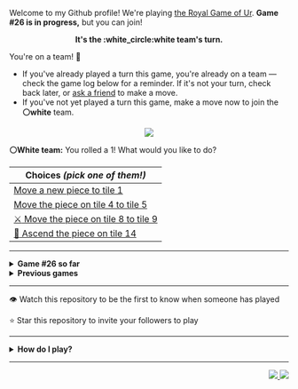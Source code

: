 Welcome to my Github profile!
We're playing
[the Royal Game of Ur](https://en.wikipedia.org/wiki/Royal_Game_of_Ur).
**Game #26 is in progress,** but you can join!

<p align="center">
  <b>It's the
  :white_circle:white
  team's turn.</b>
</p>

You're on a team! :wave:

* If you've already played a turn this game, you're already on a team
  &mdash; check the game log below for a reminder. If it's not your turn,
  check back later, or [ask a
  friend](https://twitter.com/share?text=I'm+playing+The+Royal+Game+of+Ur+on+a+GitHub+profile.+Take+your+turn+at+https://github.com/rossjrw/rossjrw+%23RoyalGameOfUr+%23github) to make a move.
* If you've not yet played a turn this game, make a move now to join the
  **:white_circle:white** team.

<p align="center"><img src="https://raw.githubusercontent.com/rossjrw/rossjrw/play/games/current/board.3962.svg"></p>

  **:white_circle:White team:**
  You rolled a 1!
What would you like to do?

| Choices *(pick one of them!)* |
| --- |
  | [    Move a new piece to tile 1](https://github.com/rossjrw/rossjrw/issues/new?title=ur-move-1%400-0&amp;body=Press+Submit%21+You+don%27t+need+to+edit+this+text+or+do+anything+else.%0D%0A%0D%0ABe+aware+that+your+move+can+take+a+minute+or+two+to+process.) |
  | [    Move the piece on tile 4 to tile 5](https://github.com/rossjrw/rossjrw/issues/new?title=ur-move-1%404-0&amp;body=Press+Submit%21+You+don%27t+need+to+edit+this+text+or+do+anything+else.%0D%0A%0D%0ABe+aware+that+your+move+can+take+a+minute+or+two+to+process.) |
  | [ :crossed_swords:   Move the piece on tile 8 to tile 9](https://github.com/rossjrw/rossjrw/issues/new?title=ur-move-1%408-0&amp;body=Press+Submit%21+You+don%27t+need+to+edit+this+text+or+do+anything+else.%0D%0A%0D%0ABe+aware+that+your+move+can+take+a+minute+or+two+to+process.) |
  | [  :rocket:  Ascend the piece on tile 14 ](https://github.com/rossjrw/rossjrw/issues/new?title=ur-move-1%4014-0&amp;body=Press+Submit%21+You+don%27t+need+to+edit+this+text+or+do+anything+else.%0D%0A%0D%0ABe+aware+that+your+move+can+take+a+minute+or+two+to+process.) |

-----

<details>
<summary><b>Game #26 so far</b></summary>

## Who's on each team?

<table>
    <thead>
      <tr><th colspan=2>Players in this game</th></tr>
    </thead>
    <tbody>
      <tr>
        <td align="right"><b>Black team</b> :black_circle:</td>
        <td>:white_circle: <b> White team</b></td>
      </tr>
      <tr align="center">
        <td><b><a href="https://github.com/LucasFASouza">@LucasFASouza</a></b> (10)<br><b><a href="https://github.com/AdityaSreevatsaK">@AdityaSreevatsaK</a></b> (6)<br><b><a href="https://github.com/hoprik">@hoprik</a></b> (1)<br><b><a href="https://github.com/exeNyx7">@exeNyx7</a></b> (1)<br><b><a href="https://github.com/Jaliz9087">@Jaliz9087</a></b> (1)<br><b><a href="https://github.com/tolstenko">@tolstenko</a></b> (1)<br><b><a href="https://github.com/munneth">@munneth</a></b> (1)<br><b><a href="https://github.com/uknes">@uknes</a></b> (1)<br><b><a href="https://github.com/JadeFluteSwordsmanship">@JadeFluteSwordsmanship</a></b> (1)<br><b><a href="https://github.com/Retak18">@Retak18</a></b> (1)<br><b><a href="https://github.com/AnibalSV">@AnibalSV</a></b> (1)<br><b><a href="https://github.com/Gor0d">@Gor0d</a></b> (1)</td>
        <td><b><a href="https://github.com/Casper-Guo">@Casper-Guo</a></b> (21)<br><b><a href="https://github.com/MatissesProjects">@MatissesProjects</a></b> (7)<br><b><a href="https://github.com/DeeLaw-01">@DeeLaw-01</a></b> (1)</td>
      </tr>
    </tbody>
  </table>

## What's happened so far?

| Time | Turn | Event | Issue | Board |
| :---: | :---: | :--- | :---: | :---: |
  | 14th Jan 2025 16:12 | **0** | :black_circle: **[@LucasFASouza](https://github.com/LucasFASouza)** started a new game | [#3907](https://github.com/rossjrw/rossjrw/issues/3907) | [link](https://raw.githubusercontent.com/rossjrw/rossjrw/ba9bdd49c409152e905083ab067eca674fa1d84b/games/current/board.3907.svg) |
  | 14th Jan 2025 16:13 | **1** | :black_circle: **[@LucasFASouza](https://github.com/LucasFASouza)** moved a black piece onto the board to position 3    | [#3908](https://github.com/rossjrw/rossjrw/issues/3908) | [link](https://raw.githubusercontent.com/rossjrw/rossjrw/c7a151fb6ca4c0b3e881ff34bbdf81bad0958e43/games/current/board.3908.svg) |
  | 14th Jan 2025 16:14 | **2** | :white_circle: **[@Casper-Guo](https://github.com/Casper-Guo)** moved a white piece onto the board to position 2    | [#3909](https://github.com/rossjrw/rossjrw/issues/3909) | [link](https://raw.githubusercontent.com/rossjrw/rossjrw/30ed035ddb3418dd087c92442140a8c409e96f06/games/current/board.3909.svg) |
  | 15th Jan 2025 16:24 | **3** | :black_circle: **[@LucasFASouza](https://github.com/LucasFASouza)** moved a black piece from position 3 to position 4  — claimed a rosette :rosette:  | [#3910](https://github.com/rossjrw/rossjrw/issues/3910) | [link](https://raw.githubusercontent.com/rossjrw/rossjrw/02a479d28c578f84dd71be6abf2773acd5d351cc/games/current/board.3910.svg) |
  | 15th Jan 2025 16:25 | **4** | :black_circle: **[@LucasFASouza](https://github.com/LucasFASouza)** moved a black piece from position 4 to position 7    | [#3911](https://github.com/rossjrw/rossjrw/issues/3911) | [link](https://raw.githubusercontent.com/rossjrw/rossjrw/b50944a70392481d6354fa063fd4b75d29bf84f4/games/current/board.3911.svg) |
  | 17th Jan 2025 00:06 | **5** | :white_circle: **[@MatissesProjects](https://github.com/MatissesProjects)** moved a white piece onto the board to position 1    | [#3912](https://github.com/rossjrw/rossjrw/issues/3912) | [link](https://raw.githubusercontent.com/rossjrw/rossjrw/240c9aea7325d63d3b10f1aeaf48c8d866a9de1f/games/current/board.3912.svg) |
  | 17th Jan 2025 01:52 | **6** | :black_circle: **[@LucasFASouza](https://github.com/LucasFASouza)** moved a black piece from position 7 to position 9    | [#3913](https://github.com/rossjrw/rossjrw/issues/3913) | [link](https://raw.githubusercontent.com/rossjrw/rossjrw/c52b7e27da299c3363c0cc76d8b3b60cd9ab24bd/games/current/board.3913.svg) |
  | 17th Jan 2025 04:56 | **7** | :white_circle: **[@MatissesProjects](https://github.com/MatissesProjects)** moved a white piece from position 1 to position 4  — claimed a rosette :rosette:  | [#3914](https://github.com/rossjrw/rossjrw/issues/3914) | [link](https://raw.githubusercontent.com/rossjrw/rossjrw/009eafe58e10e684958bf050ea3902f719d74d98/games/current/board.3914.svg) |
  | 17th Jan 2025 04:56 | **8** | :white_circle: **[@MatissesProjects](https://github.com/MatissesProjects)** moved a white piece from position 4 to position 5    | [#3915](https://github.com/rossjrw/rossjrw/issues/3915) | [link](https://raw.githubusercontent.com/rossjrw/rossjrw/6bf869c3ab959bd1a538fdf6a6c1f9e1dd29c2cc/games/current/board.3915.svg) |
  | 17th Jan 2025 13:14 | **9** | :black_circle: **[@LucasFASouza](https://github.com/LucasFASouza)** moved a black piece from position 9 to position 13    | [#3916](https://github.com/rossjrw/rossjrw/issues/3916) | [link](https://raw.githubusercontent.com/rossjrw/rossjrw/27890de28a8e7d307cfa11028f9d7c0eee697ec6/games/current/board.3916.svg) |
  | 17th Jan 2025 16:31 | **10** | :white_circle: **[@MatissesProjects](https://github.com/MatissesProjects)** moved a white piece from position 2 to position 4  — claimed a rosette :rosette:  | [#3917](https://github.com/rossjrw/rossjrw/issues/3917) | [link](https://raw.githubusercontent.com/rossjrw/rossjrw/91e9d899952b5e9398c7eb0b27726873918ae28a/games/current/board.3917.svg) |
  | 17th Jan 2025 16:33 | **11** | :white_circle: **[@MatissesProjects](https://github.com/MatissesProjects)** moved a white piece from position 4 to position 8  — claimed a rosette :rosette:  | [#3918](https://github.com/rossjrw/rossjrw/issues/3918) | [link](https://raw.githubusercontent.com/rossjrw/rossjrw/02bc668bf533019fa6dcca3723d833517f039b39/games/current/board.3918.svg) |
  | 17th Jan 2025 16:33 | **12** | :white_circle: **[@MatissesProjects](https://github.com/MatissesProjects)** moved a white piece onto the board to position 3    | [#3919](https://github.com/rossjrw/rossjrw/issues/3919) | [link](https://raw.githubusercontent.com/rossjrw/rossjrw/23aacfedd3e98db719923b31c05ad186c3226557/games/current/board.3919.svg) |
  | 17th Jan 2025 18:18 | **13** | :black_circle: **[@LucasFASouza](https://github.com/LucasFASouza)** moved a black piece from position 13 to position 14  — claimed a rosette :rosette:  | [#3920](https://github.com/rossjrw/rossjrw/issues/3920) | [link](https://raw.githubusercontent.com/rossjrw/rossjrw/8197a9039c9054e780d6f7eb8453caaf1acfa16e/games/current/board.3920.svg) |
  | 18th Jan 2025 19:58 | **14** | :black_circle: **[@hoprik](https://github.com/hoprik)** moved a black piece onto the board to position 2    | [#3922](https://github.com/rossjrw/rossjrw/issues/3922) | [link](https://raw.githubusercontent.com/rossjrw/rossjrw/5907d743e0e14fc5bad3f597658ebbe922897f15/games/current/board.3922.svg) |
  | 20th Jan 2025 17:45 | **15** | :white_circle: **[@MatissesProjects](https://github.com/MatissesProjects)** moved a white piece from position 8 to position 11    | [#3923](https://github.com/rossjrw/rossjrw/issues/3923) | [link](https://raw.githubusercontent.com/rossjrw/rossjrw/8d31728361e9f0e18bbb20fe78132402a0359a89/games/current/board.3923.svg) |
  | 21st Jan 2025 13:46 | **16** | :black_circle: **[@LucasFASouza](https://github.com/LucasFASouza)** moved a black piece from position 2 to position 5 — captured a white piece :crossed_swords:   | [#3924](https://github.com/rossjrw/rossjrw/issues/3924) | [link](https://raw.githubusercontent.com/rossjrw/rossjrw/61a8725f3219a11e89afa6e87522b9fcdef49e39/games/current/board.3924.svg) |
  | 27th Jan 2025 10:17 | **17** | :white_circle: **[@DeeLaw-01](https://github.com/DeeLaw-01)** ascended a white piece from position 11 :rocket:    | [#3925](https://github.com/rossjrw/rossjrw/issues/3925) | [link](https://raw.githubusercontent.com/rossjrw/rossjrw/323e0e240c7b527c6306eb4e997644fbc60c5476/games/current/board.3925.svg) |
  | 27th Jan 2025 19:51 | **18** | :black_circle: **[@LucasFASouza](https://github.com/LucasFASouza)** moved a black piece from position 5 to position 7    | [#3926](https://github.com/rossjrw/rossjrw/issues/3926) | [link](https://raw.githubusercontent.com/rossjrw/rossjrw/0b9e86da0cfc8e4db95ff8af42d29be9e5c6f7c8/games/current/board.3926.svg) |
  | 27th Jan 2025 21:25 | **19** | :white_circle: **[@Casper-Guo](https://github.com/Casper-Guo)** moved a white piece from position 3 to position 6    | [#3927](https://github.com/rossjrw/rossjrw/issues/3927) | [link](https://raw.githubusercontent.com/rossjrw/rossjrw/4879d9bf518f3f3803065230770578a76b289386/games/current/board.3927.svg) |
  | 29th Jan 2025 17:08 | **20** | :black_circle: **[@LucasFASouza](https://github.com/LucasFASouza)** moved a black piece from position 7 to position 10    | [#3928](https://github.com/rossjrw/rossjrw/issues/3928) | [link](https://raw.githubusercontent.com/rossjrw/rossjrw/cf19e7af65d2745ab1d92f7a6d4bce2d565c6127/games/current/board.3928.svg) |
  | 29th Jan 2025 17:36 | **21** | :white_circle: **[@Casper-Guo](https://github.com/Casper-Guo)** moved a white piece from position 6 to position 8  — claimed a rosette :rosette:  | [#3929](https://github.com/rossjrw/rossjrw/issues/3929) | [link](https://raw.githubusercontent.com/rossjrw/rossjrw/ef27c20dafe0133a763c6e6104dcc55b7542abc5/games/current/board.3929.svg) |
  | 29th Jan 2025 17:39 | **22** | :white_circle: **[@Casper-Guo](https://github.com/Casper-Guo)** moved a white piece from position 8 to position 10 — captured a black piece :crossed_swords:   | [#3930](https://github.com/rossjrw/rossjrw/issues/3930) | [link](https://raw.githubusercontent.com/rossjrw/rossjrw/168b3af19237b509ea4a09bb37116c6bcc2e63b9/games/current/board.3930.svg) |
  | 1st Feb 2025 02:53 | **23** | :black_circle: **[@exeNyx7](https://github.com/exeNyx7)** moved a black piece onto the board to position 3    | [#3931](https://github.com/rossjrw/rossjrw/issues/3931) | [link](https://raw.githubusercontent.com/rossjrw/rossjrw/8af2ac906f21122c905166b2d4f4a6cb50ce5868/games/current/board.3931.svg) |
  | 3rd Feb 2025 15:34 | **24** | :white_circle: **[@Casper-Guo](https://github.com/Casper-Guo)** moved a white piece onto the board to position 1    | [#3932](https://github.com/rossjrw/rossjrw/issues/3932) | [link](https://raw.githubusercontent.com/rossjrw/rossjrw/609a69f303b751d58aaf5dc5d91a40438aa4846b/games/current/board.3932.svg) |
  | 5th Feb 2025 11:46 | **25** | :black_circle: **[@Jaliz9087](https://github.com/Jaliz9087)** moved a black piece onto the board to position 1    | [#3933](https://github.com/rossjrw/rossjrw/issues/3933) | [link](https://raw.githubusercontent.com/rossjrw/rossjrw/c9130e949f76f1bcb03c99088ddcc06c71bd82bc/games/current/board.3933.svg) |
  | 5th Feb 2025 12:56 | **26** | :white_circle: **[@Casper-Guo](https://github.com/Casper-Guo)** moved a white piece onto the board to position 2    | [#3934](https://github.com/rossjrw/rossjrw/issues/3934) | [link](https://raw.githubusercontent.com/rossjrw/rossjrw/b7d6da61179c82d15e0c9c43812b5b2af0da8cf4/games/current/board.3934.svg) |
  | 5th Feb 2025 18:24 | **27** | :black_circle: **[@tolstenko](https://github.com/tolstenko)** moved a black piece from position 1 to position 2    | [#3935](https://github.com/rossjrw/rossjrw/issues/3935) | [link](https://raw.githubusercontent.com/rossjrw/rossjrw/2affe52cf62a021f9920bf09c7d1af5552930455/games/current/board.3935.svg) |
  | 5th Feb 2025 18:26 | **28** | :white_circle: **[@Casper-Guo](https://github.com/Casper-Guo)** moved a white piece from position 2 to position 3    | [#3936](https://github.com/rossjrw/rossjrw/issues/3936) | [link](https://raw.githubusercontent.com/rossjrw/rossjrw/8d26826b24c33dfbf3cc7d9268fadd459cc52d7c/games/current/board.3936.svg) |
  | 16th Feb 2025 18:45 | **29** | :black_circle: **[@AdityaSreevatsaK](https://github.com/AdityaSreevatsaK)** moved a black piece from position 3 to position 4  — claimed a rosette :rosette:  | [#3937](https://github.com/rossjrw/rossjrw/issues/3937) | [link](https://raw.githubusercontent.com/rossjrw/rossjrw/0d830562fc2769f677b3e83c118e052b51d75dd0/games/current/board.3937.svg) |
  | 16th Feb 2025 18:46 | **30** | :black_circle: **[@AdityaSreevatsaK](https://github.com/AdityaSreevatsaK)** ascended a black piece from position 14 :rocket:    | [#3938](https://github.com/rossjrw/rossjrw/issues/3938) | [link](https://raw.githubusercontent.com/rossjrw/rossjrw/7d4db2a0009bedd3644c24333eb52c519bed673b/games/current/board.3938.svg) |
  | 16th Feb 2025 20:22 | **31** | :white_circle: **[@Casper-Guo](https://github.com/Casper-Guo)** moved a white piece from position 3 to position 4  — claimed a rosette :rosette:  | [#3939](https://github.com/rossjrw/rossjrw/issues/3939) | [link](https://raw.githubusercontent.com/rossjrw/rossjrw/a256cd8ae4647a81e7f45e54b716e8a337b81b96/games/current/board.3939.svg) |
  | 16th Feb 2025 20:25 | **32** | :white_circle: **[@Casper-Guo](https://github.com/Casper-Guo)** moved a white piece from position 4 to position 8  — claimed a rosette :rosette:  | [#3940](https://github.com/rossjrw/rossjrw/issues/3940) | [link](https://raw.githubusercontent.com/rossjrw/rossjrw/9489cbfb0f327703c7a67185a03b3b909a4d4a2e/games/current/board.3940.svg) |
  | 16th Feb 2025 20:30 | **33** | :white_circle: **[@Casper-Guo](https://github.com/Casper-Guo)** moved a white piece onto the board to position 2    | [#3941](https://github.com/rossjrw/rossjrw/issues/3941) | [link](https://raw.githubusercontent.com/rossjrw/rossjrw/59863df2df8e558f7172a1fc4f4517df6f908615/games/current/board.3941.svg) |
  | 17th Feb 2025 16:57 | **34** | :black_circle: **[@AdityaSreevatsaK](https://github.com/AdityaSreevatsaK)** moved a black piece from position 2 to position 3    | [#3942](https://github.com/rossjrw/rossjrw/issues/3942) | [link](https://raw.githubusercontent.com/rossjrw/rossjrw/1eb63655339ef3a4bc4f91f720dc0cc8270bfb23/games/current/board.3942.svg) |
  | 17th Feb 2025 17:03 | **35** | :white_circle: **[@Casper-Guo](https://github.com/Casper-Guo)** moved a white piece from position 10 to position 11    | [#3943](https://github.com/rossjrw/rossjrw/issues/3943) | [link](https://raw.githubusercontent.com/rossjrw/rossjrw/4378310cc1bc3cc6d1a17b9b11969ee6989344f9/games/current/board.3943.svg) |
  | 18th Feb 2025 18:19 | **36** | :black_circle: **[@AdityaSreevatsaK](https://github.com/AdityaSreevatsaK)** moved a black piece from position 4 to position 7    | [#3944](https://github.com/rossjrw/rossjrw/issues/3944) | [link](https://raw.githubusercontent.com/rossjrw/rossjrw/b184234eaa8ca0e19cc83a7b1dec43545e09d4f6/games/current/board.3944.svg) |
  | 18th Feb 2025 18:21 | **37** | :white_circle: **[@Casper-Guo](https://github.com/Casper-Guo)** moved a white piece from position 2 to position 4  — claimed a rosette :rosette:  | [#3945](https://github.com/rossjrw/rossjrw/issues/3945) | [link](https://raw.githubusercontent.com/rossjrw/rossjrw/b7a27db00a9e160686f830d79f8c4d73671ad713/games/current/board.3945.svg) |
  | 18th Feb 2025 18:25 | **38** | :white_circle: **[@Casper-Guo](https://github.com/Casper-Guo)** moved a white piece onto the board to position 2    | [#3946](https://github.com/rossjrw/rossjrw/issues/3946) | [link](https://raw.githubusercontent.com/rossjrw/rossjrw/f7d1d1f230c7cfb88d000cf20b618c4e0b245aaa/games/current/board.3946.svg) |
  | 20th Feb 2025 06:59 | **39** | :black_circle: **[@munneth](https://github.com/munneth)** moved a black piece from position 3 to position 6    | [#3947](https://github.com/rossjrw/rossjrw/issues/3947) | [link](https://raw.githubusercontent.com/rossjrw/rossjrw/39e20ccc9004a1100a838c6b285d30633913a05d/games/current/board.3947.svg) |
  | 20th Feb 2025 15:49 | **40** | :white_circle: **[@Casper-Guo](https://github.com/Casper-Guo)** moved a white piece from position 11 to position 14  — claimed a rosette :rosette:  | [#3948](https://github.com/rossjrw/rossjrw/issues/3948) | [link](https://raw.githubusercontent.com/rossjrw/rossjrw/e382e92f5e75205b18ea337b82d6da42c90fd18c/games/current/board.3948.svg) |
  | 20th Feb 2025 15:51 | **41** | :white_circle: **[@Casper-Guo](https://github.com/Casper-Guo)** moved a white piece from position 4 to position 6 — captured a black piece :crossed_swords:   | [#3949](https://github.com/rossjrw/rossjrw/issues/3949) | [link](https://raw.githubusercontent.com/rossjrw/rossjrw/44de8812e3e11bc8311047bb72b74fbb05d28986/games/current/board.3949.svg) |
  | 21st Feb 2025 05:19 | **42** | :black_circle: **[@uknes](https://github.com/uknes)** moved a black piece onto the board to position 2    | [#3950](https://github.com/rossjrw/rossjrw/issues/3950) | [link](https://raw.githubusercontent.com/rossjrw/rossjrw/d23e98e21fe0f667d79ed90d21f8cda45e694818/games/current/board.3950.svg) |
  | 21st Feb 2025 05:22 | **43** | :white_circle: **[@Casper-Guo](https://github.com/Casper-Guo)** moved a white piece from position 1 to position 4  — claimed a rosette :rosette:  | [#3951](https://github.com/rossjrw/rossjrw/issues/3951) | [link](https://raw.githubusercontent.com/rossjrw/rossjrw/489f55b321782153bb16d815b87e212c9d7df18a/games/current/board.3951.svg) |
  | 21st Feb 2025 05:23 | **44** | :white_circle: **[@Casper-Guo](https://github.com/Casper-Guo)** moved a white piece from position 8 to position 10    | [#3952](https://github.com/rossjrw/rossjrw/issues/3952) | [link](https://raw.githubusercontent.com/rossjrw/rossjrw/61788c4b44a2321d520e25abb524feffa3764950/games/current/board.3952.svg) |
  | 22nd Feb 2025 06:41 | **45** | :black_circle: **[@JadeFluteSwordsmanship](https://github.com/JadeFluteSwordsmanship)** moved a black piece from position 2 to position 4  — claimed a rosette :rosette:  | [#3953](https://github.com/rossjrw/rossjrw/issues/3953) | [link](https://raw.githubusercontent.com/rossjrw/rossjrw/5218e5cb2a4c67f60049a4c4231e28168ef0350b/games/current/board.3953.svg) |
  | 22nd Feb 2025 13:27 | **46** | :black_circle: **[@Retak18](https://github.com/Retak18)** moved a black piece from position 4 to position 6 — captured a white piece :crossed_swords:   | [#3954](https://github.com/rossjrw/rossjrw/issues/3954) | [link](https://raw.githubusercontent.com/rossjrw/rossjrw/7219da5646594a463f27fb22fb3050a5e88e01f9/games/current/board.3954.svg) |
  | 22nd Feb 2025 17:29 | **47** | :white_circle: **[@Casper-Guo](https://github.com/Casper-Guo)** moved a white piece from position 4 to position 6 — captured a black piece :crossed_swords:   | [#3955](https://github.com/rossjrw/rossjrw/issues/3955) | [link](https://raw.githubusercontent.com/rossjrw/rossjrw/48b48e988797e3cce87752e72183463bb44ef4d7/games/current/board.3955.svg) |
  | 23rd Feb 2025 15:46 | **48** | :black_circle: **[@AdityaSreevatsaK](https://github.com/AdityaSreevatsaK)** moved a black piece from position 7 to position 8  — claimed a rosette :rosette:  | [#3956](https://github.com/rossjrw/rossjrw/issues/3956) | [link](https://raw.githubusercontent.com/rossjrw/rossjrw/0e28fe15634a7686e7df2264c657d15cf4e47379/games/current/board.3956.svg) |
  | 23rd Feb 2025 15:48 | **49** | :black_circle: **[@AdityaSreevatsaK](https://github.com/AdityaSreevatsaK)** moved a black piece from position 8 to position 9    | [#3957](https://github.com/rossjrw/rossjrw/issues/3957) | [link](https://raw.githubusercontent.com/rossjrw/rossjrw/3d052e64cf98fd239569ef4e9a0faceb3126d45f/games/current/board.3957.svg) |
  | 23rd Feb 2025 17:30 | **50** | :white_circle: **[@Casper-Guo](https://github.com/Casper-Guo)** moved a white piece from position 6 to position 8  — claimed a rosette :rosette:  | [#3958](https://github.com/rossjrw/rossjrw/issues/3958) | [link](https://raw.githubusercontent.com/rossjrw/rossjrw/fedc2e0c1f9ef8a0c44b606f2d6785e785ca431d/games/current/board.3958.svg) |
  | 23rd Feb 2025 17:32 | **51** | :white_circle: **[@Casper-Guo](https://github.com/Casper-Guo)** moved a white piece from position 2 to position 4  — claimed a rosette :rosette:  | [#3959](https://github.com/rossjrw/rossjrw/issues/3959) | [link](https://raw.githubusercontent.com/rossjrw/rossjrw/27a2c7b6f46b16a964ef851165e24ce6864efc18/games/current/board.3959.svg) |
  | 23rd Feb 2025 17:35 | **52** | :white_circle: **[@Casper-Guo](https://github.com/Casper-Guo)** moved a white piece from position 10 to position 13    | [#3960](https://github.com/rossjrw/rossjrw/issues/3960) | [link](https://raw.githubusercontent.com/rossjrw/rossjrw/3db3064fec0232e8f8b6566d0c68e7b49c8fe386/games/current/board.3960.svg) |
  | 25th Feb 2025 13:30 | **53** | :black_circle: **[@AnibalSV](https://github.com/AnibalSV)** moved a black piece onto the board to position 4  — claimed a rosette :rosette:  | [#3961](https://github.com/rossjrw/rossjrw/issues/3961) | [link](https://raw.githubusercontent.com/rossjrw/rossjrw/3009cafe9b56ba548a5ad02f47d2903c798dd504/games/current/board.3961.svg) |
  | 25th Feb 2025 20:24 | **54** | :black_circle: **[@Gor0d](https://github.com/Gor0d)** moved a black piece from position 4 to position 6    | [#3962](https://github.com/rossjrw/rossjrw/issues/3962) |  |

</details>

<details>
<summary><b>Previous games</b></summary>

## Previous games

1. A game was started on 30th Jul 2020 by **[@rossjrw](https://github.com/rossjrw)** and ended on 4th Dec 2020. 
   * The :white_circle:white team won. 
   * 64 players played 166 moves across 4 months and 5 days. 
   * The :black_circle:black team captured 9 white pieces and claimed 12 rosettes. 
   * The :white_circle:white team captured 10 black pieces and claimed 18 rosettes. 
   * The MVP of the winning team was **[@1ethanhansen](https://github.com/1ethanhansen)**, who played 48 moves. 
   * The winning move was made by **[@qbtl](https://github.com/qbtl)** ([#269](https://github.com/rossjrw/rossjrw/issues/269)).
1. A game was started on 4th Dec 2020 by **[@1ethanhansen](https://github.com/1ethanhansen)** and ended on 11th Jan 2021. 
   * The :black_circle:black team won. 
   * 27 players played 145 moves across 1 month and 1 week. 
   * The :black_circle:black team captured 7 white pieces and claimed 16 rosettes. 
   * The :white_circle:white team captured 6 black pieces and claimed 14 rosettes. 
   * The MVP of the winning team was **[@shpatrickguo](https://github.com/shpatrickguo)**, who played 26 moves. 
   * The winning move was made by **[@shpatrickguo](https://github.com/shpatrickguo)** ([#424](https://github.com/rossjrw/rossjrw/issues/424)).
1. A game was started on 11th Jan 2021 by **[@BaptisteMartinet](https://github.com/BaptisteMartinet)** and ended on 11th Feb 2021. 
   * The :white_circle:white team won. 
   * 17 players played 118 moves across 1 month and 12 hours. 
   * The :black_circle:black team captured 2 white pieces and claimed 11 rosettes. 
   * The :white_circle:white team captured 8 black pieces and claimed 14 rosettes. 
   * The MVP of the winning team was **[@1ethanhansen](https://github.com/1ethanhansen)**, who played 45 moves. 
   * The winning move was made by **[@1ethanhansen](https://github.com/1ethanhansen)** ([#535](https://github.com/rossjrw/rossjrw/issues/535)).
1. A game was started on 11th Feb 2021 by **[@1ethanhansen](https://github.com/1ethanhansen)** and ended on 5th Mar 2021. 
   * The :white_circle:white team won. 
   * 17 players played 175 moves across 3 weeks and 22 hours. 
   * The :black_circle:black team captured 12 white pieces and claimed 17 rosettes. 
   * The :white_circle:white team captured 13 black pieces and claimed 18 rosettes. 
   * The MVP of the winning team was **[@1ethanhansen](https://github.com/1ethanhansen)**, who played 48 moves. 
   * The winning move was made by **[@1ethanhansen](https://github.com/1ethanhansen)** ([#702](https://github.com/rossjrw/rossjrw/issues/702)).
1. A game was started on 6th Mar 2021 by **[@shpatrickguo](https://github.com/shpatrickguo)** and ended on 10th May 2021. 
   * The :black_circle:black team won. 
   * 42 players played 162 moves across 2 months and 4 days. 
   * The :black_circle:black team captured 12 white pieces and claimed 17 rosettes. 
   * The :white_circle:white team captured 9 black pieces and claimed 19 rosettes. 
   * The MVP of the winning team was **[@shpatrickguo](https://github.com/shpatrickguo)**, who played 22 moves. 
   * The winning move was made by **[@crxssed7](https://github.com/crxssed7)** ([#864](https://github.com/rossjrw/rossjrw/issues/864)).
1. A game was started on 10th May 2021 by **[@HAUDRAUFHAUN](https://github.com/HAUDRAUFHAUN)** and ended on 17th Jul 2021. 
   * The :white_circle:white team won. 
   * 34 players played 167 moves across 2 months and 6 days. 
   * The :black_circle:black team captured 7 white pieces and claimed 14 rosettes. 
   * The :white_circle:white team captured 10 black pieces and claimed 18 rosettes. 
   * The MVP of the winning team was **[@1ethanhansen](https://github.com/1ethanhansen)**, who played 31 moves. 
   * The winning move was made by **[@1ethanhansen](https://github.com/1ethanhansen)** ([#1024](https://github.com/rossjrw/rossjrw/issues/1024)).
1. A game was started on 17th Jul 2021 by **[@1ethanhansen](https://github.com/1ethanhansen)** and ended on 19th Oct 2021. 
   * The :black_circle:black team won. 
   * 48 players played 153 moves across 3 months and 3 days. 
   * The :black_circle:black team captured 6 white pieces and claimed 17 rosettes. 
   * The :white_circle:white team captured 6 black pieces and claimed 15 rosettes. 
   * The MVP of the winning team was **[@PkmnQ](https://github.com/PkmnQ)**, who played 13 moves. 
   * The winning move was made by **[@OmKakatkar](https://github.com/OmKakatkar)** ([#1175](https://github.com/rossjrw/rossjrw/issues/1175)).
1. A game was started on 19th Oct 2021 by **[@OmKakatkar](https://github.com/OmKakatkar)** and ended on 29th Oct 2021. 
   * The :white_circle:white team won. 
   * 13 players played 135 moves across 1 week and 3 days. 
   * The :black_circle:black team captured 5 white pieces and claimed 13 rosettes. 
   * The :white_circle:white team captured 6 black pieces and claimed 15 rosettes. 
   * The MVP of the winning team was **[@Timemaster111](https://github.com/Timemaster111)**, who played 46 moves. 
   * The winning move was made by **[@Timemaster111](https://github.com/Timemaster111)** ([#1342](https://github.com/rossjrw/rossjrw/issues/1342)).
1. A game was started on 29th Oct 2021 by **[@jbmagination](https://github.com/jbmagination)** and ended on 15th May 2022. 
   * The :white_circle:white team won. 
   * 80 players played 187 moves across 6 months and 2 weeks. 
   * The :black_circle:black team captured 11 white pieces and claimed 17 rosettes. 
   * The :white_circle:white team captured 13 black pieces and claimed 19 rosettes. 
   * The MVP of the winning team was **[@nirakon](https://github.com/nirakon)**, who played 18 moves. 
   * The winning move was made by **[@Madflows](https://github.com/Madflows)** ([#1534](https://github.com/rossjrw/rossjrw/issues/1534)).
1. A game was started on 15th May 2022 by **[@VikashPR](https://github.com/VikashPR)** and ended on 29th Dec 2022. 
   * The :white_circle:white team won. 
   * 109 players played 177 moves across 7 months and 2 weeks. 
   * The :black_circle:black team captured 9 white pieces and claimed 23 rosettes. 
   * The :white_circle:white team captured 11 black pieces and claimed 19 rosettes. 
   * The MVP of the winning team was **[@LAPCoder](https://github.com/LAPCoder)**, who played 11 moves. 
   * The winning move was made by **[@LAPCoder](https://github.com/LAPCoder)** ([#1726](https://github.com/rossjrw/rossjrw/issues/1726)).
1. A game was started on 29th Dec 2022 by **[@CostasAK](https://github.com/CostasAK)** and ended on 30th Dec 2022. 
   * The :black_circle:black team won. 
   * 4 players played 121 moves across 19 hours and 41 minutes. 
   * The :black_circle:black team captured 6 white pieces and claimed 14 rosettes. 
   * The :white_circle:white team captured 4 black pieces and claimed 15 rosettes. 
   * The MVP of the winning team was **[@CostasAK](https://github.com/CostasAK)**, who played 59 moves. 
   * The winning move was made by **[@CostasAK](https://github.com/CostasAK)** ([#1844](https://github.com/rossjrw/rossjrw/issues/1844)).
1. A game was started on 30th Dec 2022 by **[@TejaTadepalli](https://github.com/TejaTadepalli)** and ended on 27th Jan 2023. 
   * The :white_circle:white team won. 
   * 17 players played 158 moves across 4 weeks and 1 hour. 
   * The :black_circle:black team captured 9 white pieces and claimed 18 rosettes. 
   * The :white_circle:white team captured 12 black pieces and claimed 18 rosettes. 
   * The MVP of the winning team was **[@TejaTadepalli](https://github.com/TejaTadepalli)**, who played 59 moves. 
   * The winning move was made by **[@TejaTadepalli](https://github.com/TejaTadepalli)** ([#1994](https://github.com/rossjrw/rossjrw/issues/1994)).
1. A game was started on 27th Jan 2023 by **[@TejaTadepalli](https://github.com/TejaTadepalli)** and ended on 14th Mar 2023. 
   * The :white_circle:white team won. 
   * 20 players played 153 moves across 1 month and 2 weeks. 
   * The :black_circle:black team captured 6 white pieces and claimed 17 rosettes. 
   * The :white_circle:white team captured 6 black pieces and claimed 16 rosettes. 
   * The MVP of the winning team was **[@TejaTadepalli](https://github.com/TejaTadepalli)**, who played 65 moves. 
   * The winning move was made by **[@TejaTadepalli](https://github.com/TejaTadepalli)** ([#2145](https://github.com/rossjrw/rossjrw/issues/2145)).
1. A game was started on 14th Mar 2023 by **[@Murdeala](https://github.com/Murdeala)** and ended on 13th Apr 2023. 
   * The :white_circle:white team won. 
   * 19 players played 141 moves across 4 weeks and 1 day. 
   * The :black_circle:black team captured 4 white pieces and claimed 18 rosettes. 
   * The :white_circle:white team captured 12 black pieces and claimed 16 rosettes. 
   * The MVP of the winning team was **[@CostasAK](https://github.com/CostasAK)**, who played 71 moves. 
   * The winning move was made by **[@CostasAK](https://github.com/CostasAK)** ([#2275](https://github.com/rossjrw/rossjrw/issues/2275)).
1. A game was started on 13th Apr 2023 by **[@thisiscoding1234](https://github.com/thisiscoding1234)** and ended on 7th Jul 2023. 
   * The :black_circle:black team won. 
   * 48 players played 122 moves across 2 months and 3 weeks. 
   * The :black_circle:black team captured 11 white pieces and claimed 15 rosettes. 
   * The :white_circle:white team captured 4 black pieces and claimed 9 rosettes. 
   * The MVP of the winning team was **[@Murdeala](https://github.com/Murdeala)**, who played 37 moves. 
   * The winning move was made by **[@WKL10086](https://github.com/WKL10086)** ([#2460](https://github.com/rossjrw/rossjrw/issues/2460)).
1. A game was started on 7th Jul 2023 by **[@kztera](https://github.com/kztera)** and ended on 26th Oct 2023. 
   * The :white_circle:white team won. 
   * 38 players played 142 moves across 3 months and 2 weeks. 
   * The :black_circle:black team captured 5 white pieces and claimed 14 rosettes. 
   * The :white_circle:white team captured 12 black pieces and claimed 14 rosettes. 
   * The MVP of the winning team was **[@CostasAK](https://github.com/CostasAK)**, who played 53 moves. 
   * The winning move was made by **[@CostasAK](https://github.com/CostasAK)** ([#2612](https://github.com/rossjrw/rossjrw/issues/2612)).
1. A game was started on 27th Oct 2023 by **[@blacksmithop](https://github.com/blacksmithop)** and ended on 3rd Dec 2023. 
   * The :black_circle:black team won. 
   * 22 players played 55 moves across 1 month and 6 days. 
   * The :black_circle:black team captured 5 white pieces and claimed 11 rosettes. 
   * The :white_circle:white team captured 0 black pieces and claimed 3 rosettes. 
   * The MVP of the winning team was **[@CostasAK](https://github.com/CostasAK)**, who played 26 moves. 
   * The winning move was made by **[@CostasAK](https://github.com/CostasAK)** ([#2664](https://github.com/rossjrw/rossjrw/issues/2664)).
1. A game was started on 4th Dec 2023 by **[@joshuajohncohen](https://github.com/joshuajohncohen)** and ended on 11th Apr 2024. 
   * The :black_circle:black team won. 
   * 44 players played 133 moves across 4 months and 6 days. 
   * The :black_circle:black team captured 11 white pieces and claimed 16 rosettes. 
   * The :white_circle:white team captured 5 black pieces and claimed 12 rosettes. 
   * The MVP of the winning team was **[@CostasAK](https://github.com/CostasAK)**, who played 49 moves. 
   * The winning move was made by **[@tassiaaccioly](https://github.com/tassiaaccioly)** ([#2796](https://github.com/rossjrw/rossjrw/issues/2796)).
1. A game was started on 11th Apr 2024 by **[@tassiaaccioly](https://github.com/tassiaaccioly)** and ended on 12th May 2024. 
   * The :white_circle:white team won. 
   * 16 players played 206 moves across 1 month and 22 hours. 
   * The :black_circle:black team captured 13 white pieces and claimed 22 rosettes. 
   * The :white_circle:white team captured 16 black pieces and claimed 25 rosettes. 
   * The MVP of the winning team was **[@Casper-Guo](https://github.com/Casper-Guo)**, who played 75 moves. 
   * The winning move was made by **[@Casper-Guo](https://github.com/Casper-Guo)** ([#2985](https://github.com/rossjrw/rossjrw/issues/2985)).
1. A game was started on 12th May 2024 by **[@Casper-Guo](https://github.com/Casper-Guo)** and ended on 10th Jun 2024. 
   * The :white_circle:white team won. 
   * 14 players played 157 moves across 4 weeks and 1 day. 
   * The :black_circle:black team captured 9 white pieces and claimed 15 rosettes. 
   * The :white_circle:white team captured 9 black pieces and claimed 16 rosettes. 
   * The MVP of the winning team was **[@Casper-Guo](https://github.com/Casper-Guo)**, who played 51 moves. 
   * The winning move was made by **[@Casper-Guo](https://github.com/Casper-Guo)** ([#3139](https://github.com/rossjrw/rossjrw/issues/3139)).
1. A game was started on 10th Jun 2024 by **[@Casper-Guo](https://github.com/Casper-Guo)** and ended on 16th Jul 2024. 
   * The :black_circle:black team won. 
   * 16 players played 171 moves across 1 month and 5 days. 
   * The :black_circle:black team captured 15 white pieces and claimed 18 rosettes. 
   * The :white_circle:white team captured 12 black pieces and claimed 20 rosettes. 
   * The MVP of the winning team was **[@tassiaaccioly](https://github.com/tassiaaccioly)**, who played 75 moves. 
   * The winning move was made by **[@tassiaaccioly](https://github.com/tassiaaccioly)** ([#3309](https://github.com/rossjrw/rossjrw/issues/3309)).
1. A game was started on 16th Jul 2024 by **[@tassiaaccioly](https://github.com/tassiaaccioly)** and ended on 30th Sep 2024. 
   * The :white_circle:white team won. 
   * 27 players played 192 moves across 2 months and 2 weeks. 
   * The :black_circle:black team captured 10 white pieces and claimed 20 rosettes. 
   * The :white_circle:white team captured 13 black pieces and claimed 23 rosettes. 
   * The MVP of the winning team was **[@huuquyet](https://github.com/huuquyet)**, who played 36 moves. 
   * The winning move was made by **[@AdityaSreevatsaK](https://github.com/AdityaSreevatsaK)** ([#3494](https://github.com/rossjrw/rossjrw/issues/3494)).
1. A game was started on 30th Sep 2024 by **[@AdityaSreevatsaK](https://github.com/AdityaSreevatsaK)** and ended on 17th Oct 2024. 
   * The :white_circle:white team won. 
   * 12 players played 145 moves across 2 weeks and 3 days. 
   * The :black_circle:black team captured 6 white pieces and claimed 19 rosettes. 
   * The :white_circle:white team captured 6 black pieces and claimed 16 rosettes. 
   * The MVP of the winning team was **[@Casper-Guo](https://github.com/Casper-Guo)**, who played 37 moves. 
   * The winning move was made by **[@Casper-Guo](https://github.com/Casper-Guo)** ([#3630](https://github.com/rossjrw/rossjrw/issues/3630)).
1. A game was started on 17th Oct 2024 by **[@Casper-Guo](https://github.com/Casper-Guo)** and ended on 4th Nov 2024. 
   * The :white_circle:white team won. 
   * 7 players played 156 moves across 2 weeks and 3 days. 
   * The :black_circle:black team captured 8 white pieces and claimed 18 rosettes. 
   * The :white_circle:white team captured 7 black pieces and claimed 22 rosettes. 
   * The MVP of the winning team was **[@Casper-Guo](https://github.com/Casper-Guo)**, who played 64 moves. 
   * The winning move was made by **[@Casper-Guo](https://github.com/Casper-Guo)** ([#3781](https://github.com/rossjrw/rossjrw/issues/3781)).
1. A game was started on 4th Nov 2024 by **[@Casper-Guo](https://github.com/Casper-Guo)** and ended on 14th Jan 2025. 
   * The :black_circle:black team won. 
   * 11 players played 131 moves across 2 months and 1 week. 
   * The :black_circle:black team captured 5 white pieces and claimed 13 rosettes. 
   * The :white_circle:white team captured 4 black pieces and claimed 13 rosettes. 
   * The MVP of the winning team was **[@LucasFASouza](https://github.com/LucasFASouza)**, who played 57 moves. 
   * The winning move was made by **[@LucasFASouza](https://github.com/LucasFASouza)** ([#3906](https://github.com/rossjrw/rossjrw/issues/3906)).

</details>

-----

:eye: Watch this repository to be the first to know when someone has played

:star: Star this repository to invite your followers to play

-----

<details>
<summary><b>How do I play?</b></summary>

## Rules of the game

It's the **:white_circle:white** team versus the **:black_circle:black**
team.

The first team to **:rocket:ascend** all 7 of their pieces **:crown:wins**.
Your goal is to achieve that, and to block the other team from doing the
same.

_(Learn more about the rules of the Royal Game of Ur at
[RoyalUr.net/learn](https://royalur.net/learn/), or watch [Tom Scott play
against Irving Finkel](https://www.youtube.com/watch?v=WZskjLq040I) in
2017.)_

### Movement

Each turn starts by rolling 4 binary dice, which results in a number from 0
to 4. The current team gets to move one of their pieces by that many tiles.

All 14 pieces start on position 0 (the space just before tile 1).

### :rocket:Ascension

Moving a piece onto position 15 (the imaginary space after tile 14) causes
that piece to leave the board forever. This is **:rocket:ascension**, and
is the goal of the game &mdash; the first team to ascend all 7 of their
pieces wins.

### :crossed_swords:Capturing

You will move your pieces along the tiles from tile 1 to tile 14.

The tiles on your side of the board (tiles 1 through 4, 13, and 14) are
safe &mdash; only your pieces can be there. However, the tiles in the
middle (tiles 5 through 12) are unsafe &mdash; your opponent's pieces can
also be here. If one team's piece lands on the same tile as another team's
piece, the piece that was landed on is **:crossed_swords:captured**! It
goes all the way back to position 0.

### :rosette:Rosettes

If a piece lands on a **:rosette:rosette** (tiles 4, 8, and 14), that team
gets to immediately take another turn.

A piece that is on the rosette on tile 8 *cannot be
**:crossed_swords:captured***. A piece trying to capture it will simply
bounce off onto tile 9.

## How to play

Playing Ur on my GitHub profile is easy. The dice have already been rolled
for you &mdash; all you have to do is decide what to do with them. Anyone
with a GitHub account can play.

Anyone can join either team at any time, but once you're in a team, you're
locked into it until the game ends. You won't be able to play a move when
it's the other team's turn.

The list of links below the board image shows each possible move. Clicking
one of those will take you to a page where you can create an issue in this
repository, where all you have to do is click submit to play your move.

It will take a moment for Github Actions to acknowledge your move, but once
it does, you'll see it react with the 'eyes' emoji (:eyes:). A few seconds
later it will react with the 'rocket' emoji (:rocket:) to let you know that
your move was successful, then leave a comment explaining what happened,
and it'll also make a commit to record your move.

_(If you don't see any of that, then something went wrong. Ping me in your
issue by typing `cc @rossjrw`, and I'll take a look.)_

Note that if your team has no possible moves &mdash; for example by rolling a 0
&mdash; your turn will be automatically skipped. The event log will let you
know if this has happened.

## Behind the scenes

Check out the [`source` branch of this repository](https://github.com/rossjrw/rossjrw/tree/source) for the source
code and a little commentary on the inspiration behind this project.

### Contributing

I welcome bug reports, feature suggestions and pull requests! Just make
sure you ping me in your issue or PR by adding `cc @rossjrw`, as I don't receive notifications for new issues in this repository
(for hopefully obvious reasons).

</details>

-----

<p align="right">
  <a href="https://github.com/rossjrw/rossjrw/actions?query=workflow:build">
    <img src="https://github.com/rossjrw/rossjrw/workflows/build/badge.svg?branch=source"/>
  </a>
  <a href="https://github.com/rossjrw/rossjrw/actions?query=workflow:play">
    <img src="https://github.com/rossjrw/rossjrw/workflows/play/badge.svg?branch=play"/>
  </a>
</p>
